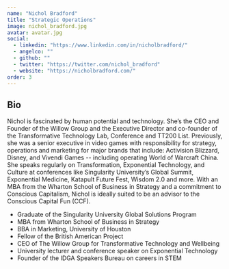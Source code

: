 ```yaml
---
name: "Nichol Bradford"
title: "Strategic Operations"
image: nichol_bradford.jpg
avatar: avatar.jpg
social:
  - linkedin: "https://www.linkedin.com/in/nicholbradford/"
  - angelco: ""
  - github: ""
  - twitter: "https://twitter.com/nichol_bradford"
  - website: "https://nicholbradford.com/"
order: 3
---
```


## Bio

Nichol is fascinated by human potential and technology. She’s the CEO and Founder of the Willow Group and the Executive Director and co-founder of the Transformative Technology Lab, Conference and TT200 List. Previously, she was a senior executive in video games with responsibility for strategy, operations and marketing for major brands that include: Activision Blizzard, Disney, and Vivendi Games -- including operating World of Warcraft China. She speaks regularly on Transformation, Exponential Technology, and Culture at conferences like Singularity University’s Global Summit, Exponential Medicine, Katapult Future Fest, Wisdom 2.0 and more. With an MBA from the Wharton School of Business in Strategy and a commitment to Conscious Capitalism, Nichol is ideally suited to be an advisor to the Conscious Capital Fun (CCF).

- Graduate of the Singularity University Global Solutions Program
- MBA from Wharton School of Business in Strategy
- BBA in Marketing, University of Houston
- Fellow of the British American Project
- CEO of The Willow Group for Transformative Technology and Wellbeing
- University lecturer and conference speaker on Exponential Technology
- Founder of the IDGA Speakers Bureau on careers in STEM
